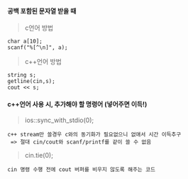 #### 공백 포함된 문자열 받을 때
> c언어 방법
```
char a[10];
scanf("%[^\n]", a);
```
> c++언어 방법
```
string s;
getline(cin,s);
cout << s;
```

#### c++언어 사용 시, 추가해야 할 명령어 (넣어주면 이득!)
> ios::sync_with_stdio(0);
```
c++ stream만 쓸경우 c와의 동기화가 필요없으니 없애서 시간 이득추구
 => 절대 cin/cout와 scanf/printf를 같이 쓸 수 없음
```
> cin.tie(0);
```
cin 명령 수행 전에 cout 버퍼를 비우지 않도록 해주는 코드
```
